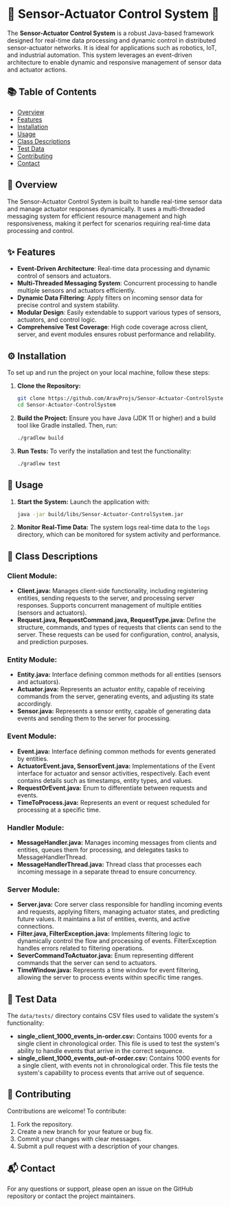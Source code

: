 # 🌟 Sensor-Actuator Control System 🌟

The **Sensor-Actuator Control System** is a robust Java-based framework designed for real-time data processing and dynamic control in distributed sensor-actuator networks. It is ideal for applications such as robotics, IoT, and industrial automation. This system leverages an event-driven architecture to enable dynamic and responsive management of sensor data and actuator actions.

## 📚 Table of Contents

- [Overview](#overview)
- [Features](#features)
- [Installation](#installation)
- [Usage](#usage)
- [Class Descriptions](#class-descriptions)
- [Test Data](#test-data)
- [Contributing](#contributing)
- [Contact](#contact)

## 📖 Overview

The Sensor-Actuator Control System is built to handle real-time sensor data and manage actuator responses dynamically. It uses a multi-threaded messaging system for efficient resource management and high responsiveness, making it perfect for scenarios requiring real-time data processing and control.

## ✨ Features

- **Event-Driven Architecture**: Real-time data processing and dynamic control of sensors and actuators.
- **Multi-Threaded Messaging System**: Concurrent processing to handle multiple sensors and actuators efficiently.
- **Dynamic Data Filtering**: Apply filters on incoming sensor data for precise control and system stability.
- **Modular Design**: Easily extendable to support various types of sensors, actuators, and control logic.
- **Comprehensive Test Coverage**: High code coverage across client, server, and event modules ensures robust performance and reliability.

## ⚙️ Installation

To set up and run the project on your local machine, follow these steps:

1. **Clone the Repository:**
   ```bash
   git clone https://github.com/AravProjs/Sensor-Actuator-ControlSystem.git
   cd Sensor-Actuator-ControlSystem
   ```
2. **Build the Project:** Ensure you have Java (JDK 11 or higher) and a build tool like Gradle installed. Then, run:
   ```bash
   ./gradlew build
   ```
3. **Run Tests:** To verify the installation and test the functionality:
   ```bash
   ./gradlew test
   ```

## 🚀 Usage

1. **Start the System:** Launch the application with:
   ```bash
   java -jar build/libs/Sensor-Actuator-ControlSystem.jar
   ```
2. **Monitor Real-Time Data:** The system logs real-time data to the `logs` directory, which can be monitored for system activity and performance.

## 📝 Class Descriptions

### Client Module:
- **Client.java:** Manages client-side functionality, including registering entities, sending requests to the server, and processing server responses. Supports concurrent management of multiple entities (sensors and actuators).
- **Request.java, RequestCommand.java, RequestType.java:** Define the structure, commands, and types of requests that clients can send to the server. These requests can be used for configuration, control, analysis, and prediction purposes.

### Entity Module:
- **Entity.java:** Interface defining common methods for all entities (sensors and actuators).
- **Actuator.java:** Represents an actuator entity, capable of receiving commands from the server, generating events, and adjusting its state accordingly.
- **Sensor.java:** Represents a sensor entity, capable of generating data events and sending them to the server for processing.

### Event Module:
- **Event.java:** Interface defining common methods for events generated by entities.
- **ActuatorEvent.java, SensorEvent.java:** Implementations of the Event interface for actuator and sensor activities, respectively. Each event contains details such as timestamps, entity types, and values.
- **RequestOrEvent.java:** Enum to differentiate between requests and events.
- **TimeToProcess.java:** Represents an event or request scheduled for processing at a specific time.

### Handler Module:
- **MessageHandler.java:** Manages incoming messages from clients and entities, queues them for processing, and delegates tasks to MessageHandlerThread.
- **MessageHandlerThread.java:** Thread class that processes each incoming message in a separate thread to ensure concurrency.

### Server Module:
- **Server.java:** Core server class responsible for handling incoming events and requests, applying filters, managing actuator states, and predicting future values. It maintains a list of entities, events, and active connections.
- **Filter.java, FilterException.java:** Implements filtering logic to dynamically control the flow and processing of events. FilterException handles errors related to filtering operations.
- **SeverCommandToActuator.java:** Enum representing different commands that the server can send to actuators.
- **TimeWindow.java:** Represents a time window for event filtering, allowing the server to process events within specific time ranges.

## 🧪 Test Data

The `data/tests/` directory contains CSV files used to validate the system's functionality:

- **single_client_1000_events_in-order.csv:** Contains 1000 events for a single client in chronological order. This file is used to test the system's ability to handle events that arrive in the correct sequence.
- **single_client_1000_events_out-of-order.csv:** Contains 1000 events for a single client, with events not in chronological order. This file tests the system's capability to process events that arrive out of sequence.

## 🤝 Contributing

Contributions are welcome! To contribute:

1. Fork the repository.
2. Create a new branch for your feature or bug fix.
3. Commit your changes with clear messages.
4. Submit a pull request with a description of your changes.

## 📬 Contact

For any questions or support, please open an issue on the GitHub repository or contact the project maintainers.
